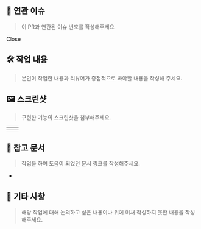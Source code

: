 ## 🔗 연관 이슈

> 이 PR과 연관된 이슈 번호를 작성해주세요

Close

## 🛠 작업 내용

> 본인이 작업한 내용과 리뷰어가 중점적으로 봐야할 내용을 작성해 주세요.

## 🖼 스크린샷

> 구현한 기능의 스크린샷을 첨부해주세요.

|     |     |
| --- | --- |
|     |     |

## 👀 참고 문서

> 작업을 하며 도움이 되었던 문서 링크를 작성해주세요.

- []()

## 🎸 기타 사항

> 해당 작업에 대해 논의하고 싶은 내용이나 위에 미처 작성하지 못한 내용을 작성해주세요.

